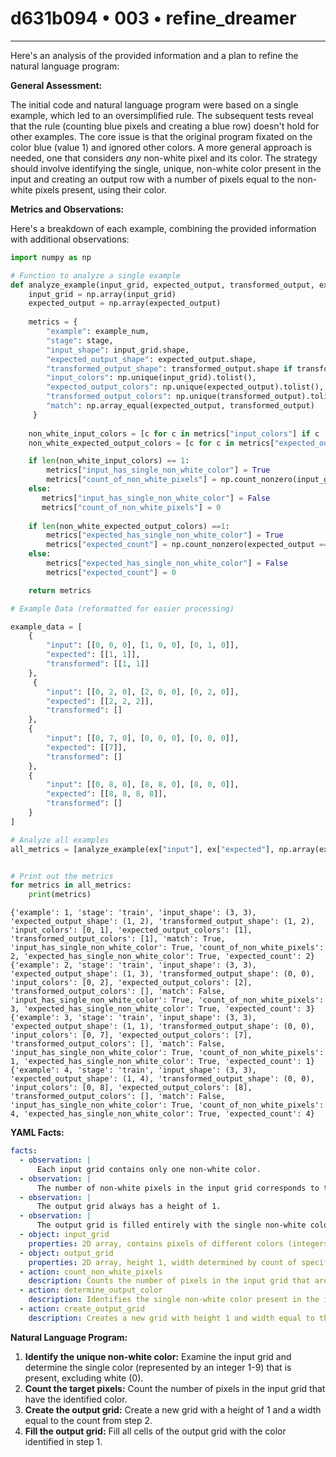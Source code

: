 # d631b094 • 003 • refine_dreamer

---
Here's an analysis of the provided information and a plan to refine the natural language program:

**General Assessment:**

The initial code and natural language program were based on a single example, which led to an oversimplified rule. The subsequent tests reveal that the rule (counting blue pixels and creating a blue row) doesn't hold for other examples. The core issue is that the original program fixated on the color blue (value 1) and ignored other colors. A more general approach is needed, one that considers *any* non-white pixel and its color. The strategy should involve identifying the single, unique, non-white color present in the input and creating an output row with a number of pixels equal to the non-white pixels present, using their color.

**Metrics and Observations:**

Here's a breakdown of each example, combining the provided information with additional observations:

```python
import numpy as np

# Function to analyze a single example
def analyze_example(input_grid, expected_output, transformed_output, example_num, stage):
    input_grid = np.array(input_grid)
    expected_output = np.array(expected_output)
    
    metrics = {
        "example": example_num,
        "stage": stage,
        "input_shape": input_grid.shape,
        "expected_output_shape": expected_output.shape,
        "transformed_output_shape": transformed_output.shape if transformed_output.size > 0 else (0, 0),
        "input_colors": np.unique(input_grid).tolist(),
        "expected_output_colors": np.unique(expected_output).tolist(),
        "transformed_output_colors": np.unique(transformed_output).tolist() if transformed_output.size > 0 else [],
        "match": np.array_equal(expected_output, transformed_output)
     }
    
    non_white_input_colors = [c for c in metrics["input_colors"] if c != 0]
    non_white_expected_output_colors = [c for c in metrics["expected_output_colors"] if c != 0]

    if len(non_white_input_colors) == 1:
        metrics["input_has_single_non_white_color"] = True
        metrics["count_of_non_white_pixels"] = np.count_nonzero(input_grid == non_white_input_colors[0])
    else:
       metrics["input_has_single_non_white_color"] = False
       metrics["count_of_non_white_pixels"] = 0
        
    if len(non_white_expected_output_colors) ==1:
        metrics["expected_has_single_non_white_color"] = True
        metrics["expected_count"] = np.count_nonzero(expected_output == non_white_expected_output_colors[0])
    else:
        metrics["expected_has_single_non_white_color"] = False
        metrics["expected_count"] = 0

    return metrics

# Example Data (reformatted for easier processing)

example_data = [
    {
        "input": [[0, 0, 0], [1, 0, 0], [0, 1, 0]],
        "expected": [[1, 1]],
        "transformed": [[1, 1]]
    },
     {
        "input": [[0, 2, 0], [2, 0, 0], [0, 2, 0]],
        "expected": [[2, 2, 2]],
        "transformed": []
    },
    {
        "input": [[0, 7, 0], [0, 0, 0], [0, 0, 0]],
        "expected": [[7]],
        "transformed": []
    },
    {
        "input": [[0, 8, 0], [8, 8, 0], [8, 0, 0]],
        "expected": [[8, 8, 8, 8]],
        "transformed": []
    }
]

# Analyze all examples
all_metrics = [analyze_example(ex["input"], ex["expected"], np.array(ex["transformed"]), i + 1, "train") for i, ex in enumerate(example_data)]


# Print out the metrics
for metrics in all_metrics:
    print(metrics)
```

```
{'example': 1, 'stage': 'train', 'input_shape': (3, 3), 'expected_output_shape': (1, 2), 'transformed_output_shape': (1, 2), 'input_colors': [0, 1], 'expected_output_colors': [1], 'transformed_output_colors': [1], 'match': True, 'input_has_single_non_white_color': True, 'count_of_non_white_pixels': 2, 'expected_has_single_non_white_color': True, 'expected_count': 2}
{'example': 2, 'stage': 'train', 'input_shape': (3, 3), 'expected_output_shape': (1, 3), 'transformed_output_shape': (0, 0), 'input_colors': [0, 2], 'expected_output_colors': [2], 'transformed_output_colors': [], 'match': False, 'input_has_single_non_white_color': True, 'count_of_non_white_pixels': 3, 'expected_has_single_non_white_color': True, 'expected_count': 3}
{'example': 3, 'stage': 'train', 'input_shape': (3, 3), 'expected_output_shape': (1, 1), 'transformed_output_shape': (0, 0), 'input_colors': [0, 7], 'expected_output_colors': [7], 'transformed_output_colors': [], 'match': False, 'input_has_single_non_white_color': True, 'count_of_non_white_pixels': 1, 'expected_has_single_non_white_color': True, 'expected_count': 1}
{'example': 4, 'stage': 'train', 'input_shape': (3, 3), 'expected_output_shape': (1, 4), 'transformed_output_shape': (0, 0), 'input_colors': [0, 8], 'expected_output_colors': [8], 'transformed_output_colors': [], 'match': False, 'input_has_single_non_white_color': True, 'count_of_non_white_pixels': 4, 'expected_has_single_non_white_color': True, 'expected_count': 4}
```

**YAML Facts:**

```yaml
facts:
  - observation: |
      Each input grid contains only one non-white color.
  - observation: |
      The number of non-white pixels in the input grid corresponds to the width of the output grid.
  - observation: |
      The output grid always has a height of 1.
  - observation: |
      The output grid is filled entirely with the single non-white color found in the input grid.
  - object: input_grid
    properties: 2D array, contains pixels of different colors (integers 0-9)
  - object: output_grid
    properties: 2D array, height 1, width determined by count of specific color in input_grid, all pixels are of the same color.
  - action: count_non_white_pixels
    description: Counts the number of pixels in the input grid that are not white (not 0).
  - action: determine_output_color
    description: Identifies the single non-white color present in the input grid.
  - action: create_output_grid
    description: Creates a new grid with height 1 and width equal to the count of the specific color, filled with that color.

```

**Natural Language Program:**

1.  **Identify the unique non-white color:** Examine the input grid and determine the single color (represented by an integer 1-9) that is present, excluding white (0).
2.  **Count the target pixels:** Count the number of pixels in the input grid that have the identified color.
3.  **Create the output grid:** Create a new grid with a height of 1 and a width equal to the count from step 2.
4.  **Fill the output grid:** Fill all cells of the output grid with the color identified in step 1.

